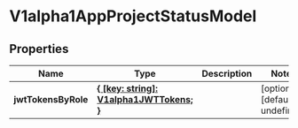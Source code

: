 # V1alpha1AppProjectStatusModel

## Properties

Name | Type | Description | Notes
------------ | ------------- | ------------- | -------------
**jwtTokensByRole** | [**{ [key: string]: V1alpha1JWTTokens; }**](V1alpha1JWTTokens.md) |  | [optional] [default to undefined]


